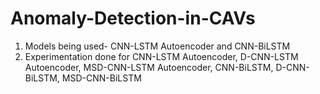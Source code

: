 # Anomaly-Detection-in-CAVs
1. Models being used- CNN-LSTM Autoencoder  and CNN-BiLSTM
2. Experimentation done for CNN-LSTM Autoencoder, D-CNN-LSTM Autoencoder, MSD-CNN-LSTM Autoencoder, CNN-BiLSTM, D-CNN-BiLSTM, MSD-CNN-BiLSTM

